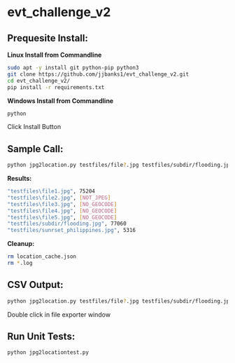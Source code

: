 # evt_challenge_v2

## Prequesite Install:

**Linux Install from Commandline**

```bash
sudo apt -y install git python-pip python3
git clone https://github.com/jjbanks1/evt_challenge_v2.git
cd evt_challenge_v2/
pip install -r requirements.txt
```

**Windows Install from Commandline**

```bash
python
```
Click Install Button


## Sample Call:

```bash
python jpg2location.py testfiles/file?.jpg testfiles/subdir/flooding.jpg testfiles/sunrset_philippines.jpg
```

**Results:**

```bash
"testfiles\file1.jpg", 75204
"testfiles\file2.jpg", [NOT_JPEG]
"testfiles\file3.jpg", [NO_GEOCODE]
"testfiles\file4.jpg", [NO_GEOCODE]
"testfiles\file5.jpg", [NO_GEOCODE]
"testfiles/subdir/flooding.jpg", 77060
"testfiles/sunrset_philippines.jpg", 5316
```


**Cleanup:**

```bash
rm location_cache.json
rm *.log
```


## CSV Output:

```bash
python jpg2location.py testfiles/file?.jpg testfiles/subdir/flooding.jpg testfiles/sunrset_philippines.jpg > out.csv
```

Double click in file exporter window

## Run Unit Tests:

```bash
python jpg2locationtest.py
```


